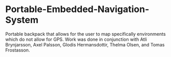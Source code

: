 # Portable-Embedded-Navigation-System
Portable backpack that allows for the user to map specifically environments which do not allow for GPS. 
Work was done in conjunction with Atli Brynjarsson, Axel Palsson, Glodis Hermansdottir, Thelma Olsen, and Tomas Frostasson. 
